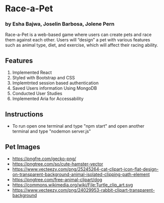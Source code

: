 # Race-a-Pet
### by Esha Bajwa, Joselin Barbosa, Jolene Pern 

Race-a-Pet is a web-based game where users can create pets and race them against each other. Users will “design” a pet with various features such as animal type, diet, and exercise, which will affect their racing ability. 

## Features
1. Implemented React 
2. Styled with Bootstrap and CSS 
3. Implemtnted session based authentication 
4. Saved Users information Using MongoDB
5. Conducted User Studies 
6. Implemented Aria for Accessability
## Instructions

- To run open one terminal and type "npm start" and open another terminal and type "nodemon server.js"




## Pet Images
- https://pngfre.com/gecko-png/
- https://pngtree.com/so/cute-hamster-vector
- https://www.vecteezy.com/png/25245264-cat-clipart-icon-flat-design-on-transparent-background-animal-isolated-clipping-path-element
- https://pngtree.com/free-animal-clipart/dog
- https://commons.wikimedia.org/wiki/File:Turtle_clip_art.svg 
- https://www.vecteezy.com/png/24029953-rabbit-clipart-transparent-background

